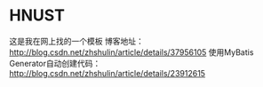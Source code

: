 # HNUST
这是我在网上找的一个模板
博客地址：http://blog.csdn.net/zhshulin/article/details/37956105
使用MyBatis Generator自动创建代码：http://blog.csdn.net/zhshulin/article/details/23912615
